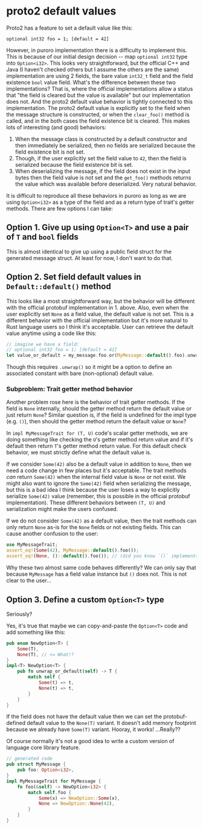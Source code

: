# proto2 default values
Proto2 has a feature to set a default value like this:

`optional int32 foo = 1; [default = 42]`

However, in puroro implementation there is a difficulty to implement this. This is because of our initial design decision -- map `optional int32` type into `Option<i32>`. This looks very straightforward, but the official C++ and Java (I haven't checked others but I assume the others are the same) implementation are using 2 fields, the bare value `int32_t` field and the field existence `bool` value field.
What's the difference between these two implementations? That is, where the official implementations allow a status that "the field is cleared but the value is available" but our implementation does not. And the proto2 default value behavior is tightly connected to this implementation. The proto2 default value is explicitly set to the field when the message structure is constructed, or when the `clear_foo()` method is called, and in the both cases the field existence bit is cleared. This makes lots of interesting (and good) behaviors:

 1. When the message class is constructed by a default constructor and then immediately be serialized, then no fields are serialized because the field existence bit is not set.
 1. Though, if the user explicitly set the field value to `42`, then the field is serialized because the field existence bit is set.
 1. When deserializing the message, if the field does not exist in the input bytes then the field value is not set and the `get_foo()` methods returns the value which was available before deserialized. Very natural behavior.

It is difficult to reproduce all these behaviors in puroro as long as we are using `Option<i32>` as a type of the field and as a return type of trait's getter methods. There are few options I can take:

## Option 1. Give up using `Option<T>` and use a pair of `T` and `bool` fields
This is almost identical to give up using a public field struct for the generated message struct. At least for now, I don't want to do that.

## Option 2. Set field default values in `Default::default()` method
This looks like a most straightforward way, but the behavior will be different with the official protobuf implementation in 1. above. Also, even when the user explicitly set `None` as a field value, the default value is not set. This is a different behavior with the official implementation but it's more natural to Rust language users so I think it's acceptable. User can retrieve the default value anytime using a code like this:

```rust
// imagine we have a field:
// optional int32 foo = 1; [default = 42]
let value_or_default = my_message.foo.or(MyMessage::default().foo).unwrap();
```

Though this requires `.unwrap()` so it might be a option to define an associated constant with bare (non-optional) default value.

### Subproblem: Trait getter method behavior

Another problem rose here is the behavior of trait getter methods. If the field is `None` internally, should the getter method return the default value or just return `None`? Similar question is, if the field is undefined for the impl type (e.g. `()`), then should the getter method return the default value or `None`?

In `impl MyMessageTrait for (T, U)` code's scalar getter methods, we are doing something like checking the `U`'s getter method return value and if it's default then return `T`'s getter method return value. For this default check behavior, we must strictly define what the default value is.

If we consider `Some(42)` also be a default value in addition to `None`, then we need a code change in few places but it's acceptable. The trait methods *can* return `Some(42)` when the internal field value is `None` or not exist. 
We might also want to ignore the `Some(42)` field when serializing the message, but this is a bad idea I think because the user loses a way to explicitly serialize `Some(42)` value (remember, this is possible in the official protobuf implementation). These different behaviors between `(T, U)` and serialization might make the users confused.

If we do not consider `Some(42)` as a default value, then the trait methods can only return `None` as-is for the `None` fields or not existing fields. This can cause another confusion to the user:
```rust
use MyMessageTrait;
assert_eq!(Some(42), MyMessage::default().foo());
assert_eq!(None, ()::default().foo()); // (did you know `()` implements `Default`?)
```
Why these two almost same code behaves differently? We can only say that because `MyMessage` has a field value instance but `()` does not. This is not clear to the user...

## Option 3. Define a custom `Option<T>` type

Seriously?

Yes, it's true that maybe we can copy-and-paste the `Option<T>` code and add something like this:

```rust
pub enum NewOption<T> {
    Some(T),
    None(T), // <= What!?
}
impl<T> NewOption<T> {
    pub fn unwrap_or_default(self) -> T {
        match self {
            Some(t) => t,
            None(t) => t,
        }
    }
}
```

If the field does not have the default value then we can set the protobuf-defined default value to the `None(T)` variant. It doesn't add memory footprint because we already have `Some(T)` variant. Hooray, it works! ...Really??

Of course normally it's not a good idea to write a custom version of language core library feature.

```rust
// generated code
pub struct MyMessage {
    pub foo: Option<i32>,
}
impl MyMessageTrait for MyMessage {
    fn foo(&self) -> NewOption<i32> {
        match self.foo {
            Some(x) => NewOption::Some(x),
            None => NewOption::None(42),
        }
    }
}
```

